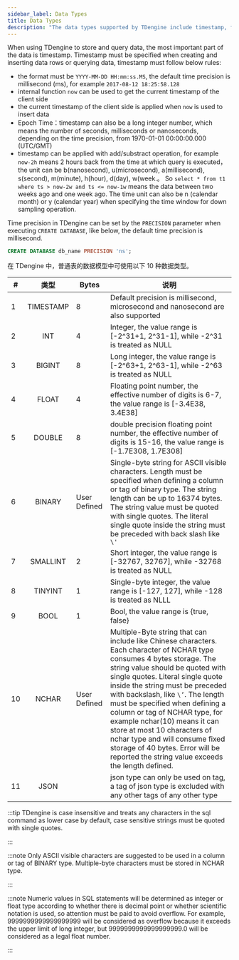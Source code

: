 ```yaml
---
sidebar_label: Data Types
title: Data Types
description: "The data types supported by TDengine include timestamp, float, JSON, etc"
---
```


When using TDengine to store and query data, the most important part of the data is timestamp. Timestamp must be specified when creating and inserting data rows or querying data, timestamp must follow below rules:

- the format must be `YYYY-MM-DD HH:mm:ss.MS`, the default time precision is millisecond (ms), for example `2017-08-12 18:25:58.128`
- internal function `now` can be used to get the current timestamp of the client side
- the current timestamp of the client side is applied when `now` is used to insert data
- Epoch Time：timestamp can also be a long integer number, which means the number of seconds, milliseconds or nanoseconds, depending on the time precision, from 1970-01-01 00:00:00.000 (UTC/GMT)
- timestamp can be applied with add/substract operation, for example `now-2h` means 2 hours back from the time at which query is executed，the unit can be b(nanosecond), u(microsecond), a(millisecond), s(second), m(minute), h(hour), d(day), w(week.。 So `select * from t1 where ts > now-2w and ts <= now-1w` means the data between two weeks ago and one week ago. The time unit can also be n (calendar month) or y (calendar year) when specifying the time window for down sampling operation.

Time precision in TDengine can be set by the `PRECISION` parameter when executing `CREATE DATABASE`, like below, the default time precision is millisecond.

```sql
CREATE DATABASE db_name PRECISION 'ns';
```

在 TDengine 中，普通表的数据模型中可使用以下 10 种数据类型。

| #   | **类型**  | **Bytes** | **说明** |
| --- | :-------: | --------- | ------------------------- |
| 1   | TIMESTAMP | 8         | Default precision is millisecond, microsecond and nanosecond are also supported  |
| 2   |    INT    | 4         | Integer, the value range is [-2^31+1, 2^31-1], while -2^31 is treated as NULL  |
| 3   |  BIGINT   | 8         | Long integer, the value range is [-2^63+1, 2^63-1], while -2^63 is treated as NULL |
| 4   |   FLOAT   | 4         | Floating point number, the effective number of digits is 6-7, the value range is [-3.4E38, 3.4E38]  |
| 5   |  DOUBLE   | 8         | double precision floating point number, the effective number of digits is 15-16, the value range is [-1.7E308, 1.7E308]  |
| 6   |  BINARY   | User Defined | Single-byte string for ASCII visible characters. Length must be specified when defining a column or tag of binary type. The string length can be up to  16374 bytes. The string value must be quoted with single quotes. The literal single quote inside the string must be preceded with back slash like `\'` |
| 7   | SMALLINT  | 2         | Short integer, the value range is [-32767, 32767], while -32768 is treated as NULL  |
| 8   |  TINYINT  | 1         | Single-byte integer, the value range is [-127, 127], while -128 is treated as NLLL |
| 9   |   BOOL    | 1         | Bool, the value range is {true, false}   |
| 10  | NCHAR     | User Defined| Multiple-Byte string that can include like Chinese characters. Each character of NCHAR type consumes 4 bytes storage. The string value should be quoted with single quotes. Literal single quote inside the string must be preceded with backslash, like `\’`. The length must be specified when defining a column or tag of NCHAR type, for example nchar(10) means it can store at most 10 characters of nchar type and will consume fixed storage of 40 bytes. Error will be reported the string value exceeds the length defined.   |
| 11  |   JSON    |           | json type can only be used on tag, a tag of json type is excluded with any other tags of any other type |

:::tip
TDengine is case insensitive and treats any characters in the sql command as lower case by default, case sensitive strings must be quoted with single quotes.

:::

:::note
Only ASCII visible characters are suggested to be used in a column or tag of BINARY type. Multiple-byte characters must be stored in NCHAR type.

:::

:::note
Numeric values in SQL statements will be determined as integer or float type according to whether there is decimal point or whether scientific notation is used, so attention must be paid to avoid overflow. For example, 9999999999999999999 will be considered as overflow because it exceeds the upper limit of long integer, but 9999999999999999999.0 will be considered as a legal float number.

:::
